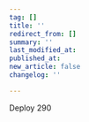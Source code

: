 ```yaml
---
tag: []
title: ''
redirect_from: []
summary: ''
last_modified_at: 
published_at: 
new_article: false
changelog: ''

---
```

Deploy 290